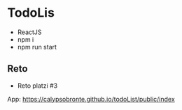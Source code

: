 # TodoLis
* ReactJS
* npm i
* npm run start

## Reto
* Reto platzi #3

App: https://calypsobronte.github.io/todoList/public/index
